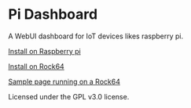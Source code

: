 # Pi Dashboard
A WebUI dashboard for IoT devices likes raspberry pi.

[Install on Raspberry pi](http://ee-fans.com/?p=44)

[Install on Rock64](http://ee-fans.com/how-to-deploy-pi-dashboard-on-rock64/)

[Sample page running on a Rock64](http://ee-fans.com/pi-dashboard)

Licensed under the GPL v3.0 license.
